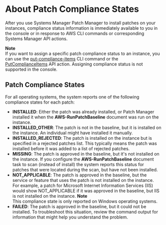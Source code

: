 # About Patch Compliance States<a name="about-patch-compliance-states"></a>

After you use Systems Manager Patch Manager to install patches on your instances, compliance status information is immediately available to you in the console or in response to AWS CLI commands or corresponding Systems Manager API actions\.

**Note**  
If you want to assign a specific patch compliance status to an instance, you can use the [put\-compliance\-items](https://docs.aws.amazon.com/cli/latest/reference/ssm/put-compliance-items.html) CLI command or the [PutComplianceItems](https://docs.aws.amazon.com/systems-manager/latest/APIReference/API_PutComplianceItems.html) API action\. Assigning compliance status is not supported in the console\.

## Patch Compliance States<a name="patch-compliance-values"></a>

For all operating systems, the system reports one of the following compliance states for each patch: 
+ **INSTALLED**: Either the patch was already installed, or Patch Manager installed it when the **AWS\-RunPatchBaseline** document was run on the instance\.
+ **INSTALLED\_OTHER**: The patch is not in the baseline, but it is installed on the instance\. An individual might have installed it manually\.
+ **INSTALLED\_REJECTED**: The patch is installed on the instance but is specified in a rejected patches list\. This typically means the patch was installed before it was added to a list of rejected patches\.
+ **MISSING**: The patch is approved in the baseline, but it's not installed on the instance\. If you configure the **AWS\-RunPatchBaseline** document task to scan \(instead of install\) the system reports this status for patches that were located during the scan, but have not been installed\.
+ **NOT\_APPLICABLE**: The patch is approved in the baseline, but the service or feature that uses the patch is not installed on the instance\. For example, a patch for Microsoft Internet Information Services \(IIS\) would show NOT\_APPLICABLE if it was approved in the baseline, but IIS is not installed on the instance\.
**Note**  
This compliance state is only reported on Windows operating systems\.
+ **FAILED**: The patch is approved in the baseline, but it could not be installed\. To troubleshoot this situation, review the command output for information that might help you understand the problem\. 